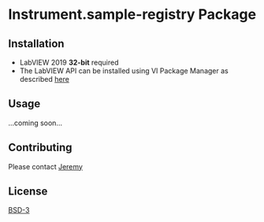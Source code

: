 # Instrument.sample-registry Package

## Installation

- LabVIEW 2019 **32-bit** required
- The LabVIEW API can be installed using VI Package Manager as described [here](https://levylabpitt.github.io/)

## Usage

...coming soon...

## Contributing

Please contact [Jeremy](jeremy.levy@levylab.org)

## License

[BSD-3](https://opensource.org/licenses/BSD-3-Clause)
